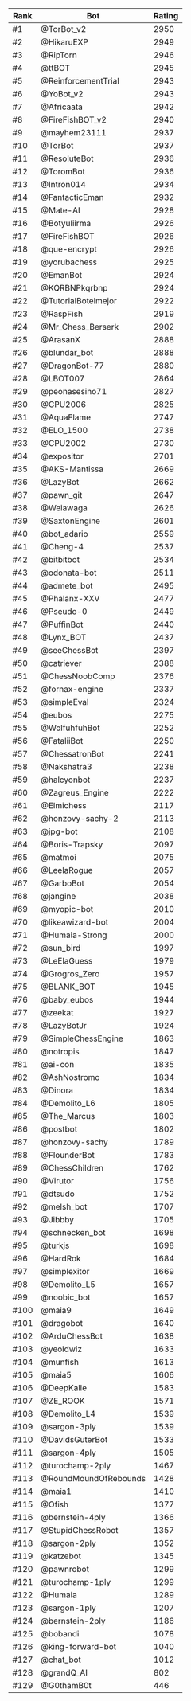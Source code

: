 Rank|Bot|Rating
---|---|---
#1|@TorBot_v2|2950
#2|@HikaruEXP|2949
#3|@RipTorn|2946
#4|@ttBOT|2945
#5|@ReinforcementTrial|2943
#6|@YoBot_v2|2943
#7|@Africaata|2942
#8|@FireFishBOT_v2|2940
#9|@mayhem23111|2937
#10|@TorBot|2937
#11|@ResoluteBot|2936
#12|@ToromBot|2936
#13|@Intron014|2934
#14|@FantacticEman|2932
#15|@Mate-AI|2928
#16|@Botyuliirma|2926
#17|@FireFishBOT|2926
#18|@que-encrypt|2926
#19|@yorubachess|2925
#20|@EmanBot|2924
#21|@KQRBNPkqrbnp|2924
#22|@TutorialBotelmejor|2922
#23|@RaspFish|2919
#24|@Mr_Chess_Berserk|2902
#25|@ArasanX|2888
#26|@blundar_bot|2888
#27|@DragonBot-77|2880
#28|@LBOT007|2864
#29|@peonasesino71|2827
#30|@CPU2006|2825
#31|@AquaFlame|2747
#32|@ELO_1500|2738
#33|@CPU2002|2730
#34|@expositor|2701
#35|@AKS-Mantissa|2669
#36|@LazyBot|2662
#37|@pawn_git|2647
#38|@Weiawaga|2626
#39|@SaxtonEngine|2601
#40|@bot_adario|2559
#41|@Cheng-4|2537
#42|@bitbitbot|2534
#43|@odonata-bot|2511
#44|@admete_bot|2495
#45|@Phalanx-XXV|2477
#46|@Pseudo-0|2449
#47|@PuffinBot|2440
#48|@Lynx_BOT|2437
#49|@seeChessBot|2397
#50|@catriever|2388
#51|@ChessNoobComp|2376
#52|@fornax-engine|2337
#53|@simpleEval|2324
#54|@eubos|2275
#55|@WolfuhfuhBot|2252
#56|@FataliiBot|2250
#57|@ChessatronBot|2241
#58|@Nakshatra3|2238
#59|@halcyonbot|2237
#60|@Zagreus_Engine|2222
#61|@Elmichess|2117
#62|@honzovy-sachy-2|2113
#63|@jpg-bot|2108
#64|@Boris-Trapsky|2097
#65|@matmoi|2075
#66|@LeelaRogue|2057
#67|@GarboBot|2054
#68|@jangine|2038
#69|@myopic-bot|2010
#70|@likeawizard-bot|2004
#71|@Humaia-Strong|2000
#72|@sun_bird|1997
#73|@LeElaGuess|1979
#74|@Grogros_Zero|1957
#75|@BLANK_BOT|1945
#76|@baby_eubos|1944
#77|@zeekat|1927
#78|@LazyBotJr|1924
#79|@SimpleChessEngine|1863
#80|@notropis|1847
#81|@ai-con|1835
#82|@AshNostromo|1834
#83|@Dinora|1834
#84|@Demolito_L6|1805
#85|@The_Marcus|1803
#86|@postbot|1802
#87|@honzovy-sachy|1789
#88|@FlounderBot|1783
#89|@ChessChildren|1762
#90|@Virutor|1756
#91|@dtsudo|1752
#92|@melsh_bot|1707
#93|@Jibbby|1705
#94|@schnecken_bot|1698
#95|@turkjs|1698
#96|@HardRok|1684
#97|@simplexitor|1669
#98|@Demolito_L5|1657
#99|@noobic_bot|1657
#100|@maia9|1649
#101|@dragobot|1640
#102|@ArduChessBot|1638
#103|@yeoldwiz|1633
#104|@munfish|1613
#105|@maia5|1606
#106|@DeepKalle|1583
#107|@ZE_ROOK|1571
#108|@Demolito_L4|1539
#109|@sargon-3ply|1539
#110|@DavidsGuterBot|1533
#111|@sargon-4ply|1505
#112|@turochamp-2ply|1467
#113|@RoundMoundOfRebounds|1428
#114|@maia1|1410
#115|@Ofish|1377
#116|@bernstein-4ply|1366
#117|@StupidChessRobot|1357
#118|@sargon-2ply|1352
#119|@katzebot|1345
#120|@pawnrobot|1299
#121|@turochamp-1ply|1299
#122|@Humaia|1289
#123|@sargon-1ply|1207
#124|@bernstein-2ply|1186
#125|@bobandi|1078
#126|@king-forward-bot|1040
#127|@chat_bot|1012
#128|@grandQ_AI|802
#129|@G0thamB0t|446
